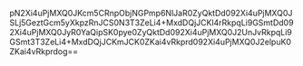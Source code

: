 pN2Xi4uPjMXQ0JKcm5CRnpObjNGPmp6NlJaR0ZyQktDd092Xi4uPjMXQ0JSLj5GeztGcm5yXkpzRnJCS0N3T3ZeLi4+MxdDQjJCKl4rRkpqLi9GSmtDd092Xi4uPjMXQ0JyR0YaQipSK0pye0ZyQktDd092Xi4uPjMXQ0J2UnJvRkpqLi9GSmt3T3ZeLi4+MxdDQjJCKmJCK0ZKai4vRkprd092Xi4uPjMXQ0J2elpuK0ZKai4vRkprdog==
